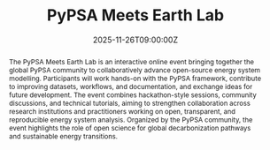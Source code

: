 ---
title: PyPSA Meets Earth Lab
event: PyPSA Meets Earth Lab
event_url: https://www.eventbrite.com/e/pypsa-meets-earth-lab-tickets-1621780702739

location: Online
address:
  street: 
  city: 
  region: 
  postcode: 
  country: 

summary: PyPSA Meets Earth Lab – Collaborative Online Workshop on Open-Source Energy System Modelling
abstract: 'The PyPSA Meets Earth Lab is an interactive online event bringing together the global PyPSA community to collaboratively advance open-source energy system modelling. Participants will work hands-on with the PyPSA framework, contribute to improving datasets, workflows, and documentation, and exchange ideas for future development. The event combines hackathon-style sessions, community discussions, and technical tutorials, aiming to strengthen collaboration across research institutions and practitioners working on open, transparent, and reproducible energy system analysis. Organized by the PyPSA community, the event highlights the role of open science for global decarbonization pathways and sustainable energy transitions.'

date: '2025-11-26T09:00:00Z'
date_end: '2025-11-26T15:00:00Z'
all_day: false

publishDate: '2025-07-08T00:00:00Z'

authors: []
tags: ['PyPSA', 'Open Source', 'Energy System Modelling', 'Decarbonization', 'Community Workshop']

featured: false

image:
  caption: ''
  focal_point: smart

links:
  - icon: linkedin
    icon_pack: fab
    name: Follow
    url: https://www.linkedin.com/in/anton-achhammer
url_code: ''
url_pdf: ''
url_slides: ''
url_video: ''

projects:
  - H2Global-meets-Africa
---